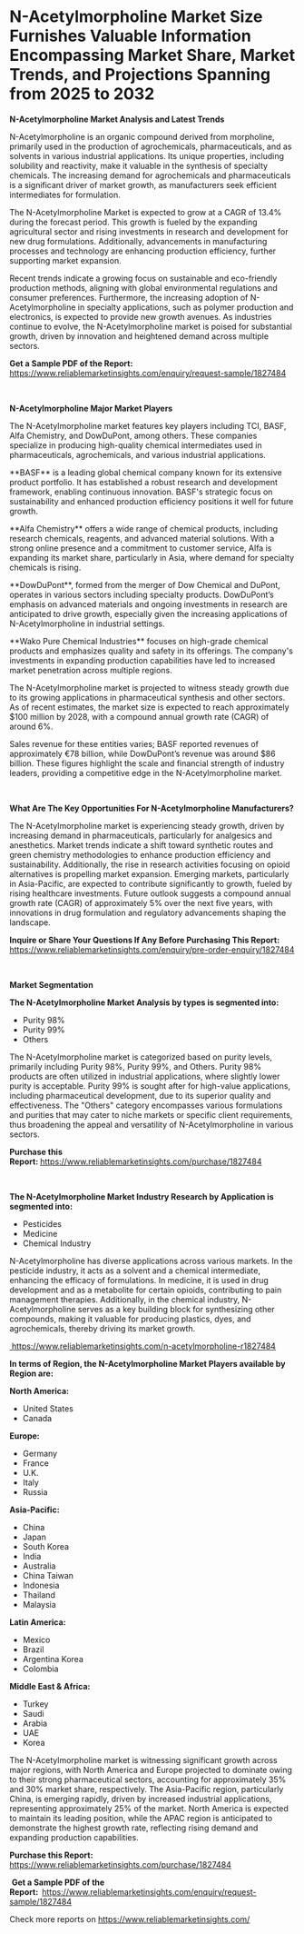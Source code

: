 <p><h1>N-Acetylmorpholine Market Size Furnishes Valuable Information Encompassing Market Share, Market Trends, and Projections Spanning from 2025 to 2032</h1></p><p><strong>N-Acetylmorpholine Market Analysis and Latest Trends</strong></p>
<p><p>N-Acetylmorpholine is an organic compound derived from morpholine, primarily used in the production of agrochemicals, pharmaceuticals, and as solvents in various industrial applications. Its unique properties, including solubility and reactivity, make it valuable in the synthesis of specialty chemicals. The increasing demand for agrochemicals and pharmaceuticals is a significant driver of market growth, as manufacturers seek efficient intermediates for formulation.</p><p>The N-Acetylmorpholine Market is expected to grow at a CAGR of 13.4% during the forecast period. This growth is fueled by the expanding agricultural sector and rising investments in research and development for new drug formulations. Additionally, advancements in manufacturing processes and technology are enhancing production efficiency, further supporting market expansion.</p><p>Recent trends indicate a growing focus on sustainable and eco-friendly production methods, aligning with global environmental regulations and consumer preferences. Furthermore, the increasing adoption of N-Acetylmorpholine in specialty applications, such as polymer production and electronics, is expected to provide new growth avenues. As industries continue to evolve, the N-Acetylmorpholine market is poised for substantial growth, driven by innovation and heightened demand across multiple sectors.</p></p>
<p><strong>Get a Sample PDF of the Report:&nbsp;</strong> <a href="https://www.reliablemarketinsights.com/enquiry/request-sample/1827484?utm_campaign=2100&utm_medium=2&utm_source=Github&utm_content=ia&utm_term=03022025&utm_id=n-acetylmorpholine">https://www.reliablemarketinsights.com/enquiry/request-sample/1827484</a></p>
<p>&nbsp;</p>
<p><strong>N-Acetylmorpholine Major Market Players</strong></p>
<p><p>The N-Acetylmorpholine market features key players including TCI, BASF, Alfa Chemistry, and DowDuPont, among others. These companies specialize in producing high-quality chemical intermediates used in pharmaceuticals, agrochemicals, and various industrial applications.</p><p>**BASF** is a leading global chemical company known for its extensive product portfolio. It has established a robust research and development framework, enabling continuous innovation. BASF's strategic focus on sustainability and enhanced production efficiency positions it well for future growth.</p><p>**Alfa Chemistry** offers a wide range of chemical products, including research chemicals, reagents, and advanced material solutions. With a strong online presence and a commitment to customer service, Alfa is expanding its market share, particularly in Asia, where demand for specialty chemicals is rising.</p><p>**DowDuPont**, formed from the merger of Dow Chemical and DuPont, operates in various sectors including specialty products. DowDuPont’s emphasis on advanced materials and ongoing investments in research are anticipated to drive growth, especially given the increasing applications of N-Acetylmorpholine in industrial settings.</p><p>**Wako Pure Chemical Industries** focuses on high-grade chemical products and emphasizes quality and safety in its offerings. The company's investments in expanding production capabilities have led to increased market penetration across multiple regions.</p><p>The N-Acetylmorpholine market is projected to witness steady growth due to its growing applications in pharmaceutical synthesis and other sectors. As of recent estimates, the market size is expected to reach approximately $100 million by 2028, with a compound annual growth rate (CAGR) of around 6%.</p><p>Sales revenue for these entities varies; BASF reported revenues of approximately €78 billion, while DowDuPont’s revenue was around $86 billion. These figures highlight the scale and financial strength of industry leaders, providing a competitive edge in the N-Acetylmorpholine market.</p></p>
<p>&nbsp;</p>
<p><strong>What Are The Key Opportunities For N-Acetylmorpholine Manufacturers?</strong></p>
<p><p>The N-Acetylmorpholine market is experiencing steady growth, driven by increasing demand in pharmaceuticals, particularly for analgesics and anesthetics. Market trends indicate a shift toward synthetic routes and green chemistry methodologies to enhance production efficiency and sustainability. Additionally, the rise in research activities focusing on opioid alternatives is propelling market expansion. Emerging markets, particularly in Asia-Pacific, are expected to contribute significantly to growth, fueled by rising healthcare investments. Future outlook suggests a compound annual growth rate (CAGR) of approximately 5% over the next five years, with innovations in drug formulation and regulatory advancements shaping the landscape.</p></p>
<p><strong>Inquire or Share Your Questions If Any Before Purchasing This Report:</strong> <a href="https://www.reliablemarketinsights.com/enquiry/pre-order-enquiry/1827484?utm_campaign=2100&utm_medium=2&utm_source=Github&utm_content=ia&utm_term=03022025&utm_id=n-acetylmorpholine">https://www.reliablemarketinsights.com/enquiry/pre-order-enquiry/1827484</a></p>
<p>&nbsp;</p>
<p><strong>Market Segmentation</strong></p>
<p><strong>The N-Acetylmorpholine Market Analysis by types is segmented into:</strong></p>
<p><ul><li>Purity 98%</li><li>Purity 99%</li><li>Others</li></ul></p>
<p><p>The N-Acetylmorpholine market is categorized based on purity levels, primarily including Purity 98%, Purity 99%, and Others. Purity 98% products are often utilized in industrial applications, where slightly lower purity is acceptable. Purity 99% is sought after for high-value applications, including pharmaceutical development, due to its superior quality and effectiveness. The "Others" category encompasses various formulations and purities that may cater to niche markets or specific client requirements, thus broadening the appeal and versatility of N-Acetylmorpholine in various sectors.</p></p>
<p><strong>Purchase this Report:&nbsp;</strong><a href="https://www.reliablemarketinsights.com/purchase/1827484?utm_campaign=2100&utm_medium=2&utm_source=Github&utm_content=ia&utm_term=03022025&utm_id=n-acetylmorpholine">https://www.reliablemarketinsights.com/purchase/1827484</a></p>
<p>&nbsp;</p>
<p><strong>The N-Acetylmorpholine Market Industry Research by Application is segmented into:</strong></p>
<p><ul><li>Pesticides</li><li>Medicine</li><li>Chemical Industry</li></ul></p>
<p><p>N-Acetylmorpholine has diverse applications across various markets. In the pesticide industry, it acts as a solvent and a chemical intermediate, enhancing the efficacy of formulations. In medicine, it is used in drug development and as a metabolite for certain opioids, contributing to pain management therapies. Additionally, in the chemical industry, N-Acetylmorpholine serves as a key building block for synthesizing other compounds, making it valuable for producing plastics, dyes, and agrochemicals, thereby driving its market growth.</p></p>
<p><a href="https://www.reliablemarketinsights.com/n-acetylmorpholine-r1827484?utm_campaign=2100&utm_medium=2&utm_source=Github&utm_content=ia&utm_term=03022025&utm_id=n-acetylmorpholine">&nbsp;https://www.reliablemarketinsights.com/n-acetylmorpholine-r1827484</a></p>
<p><strong>In terms of Region, the N-Acetylmorpholine Market Players available by Region are:</strong></p>
<p>
    <p> <strong> North America: </strong>
        <ul>
            <li>United States</li>
            <li>Canada</li>
        </ul>
        </p> 
    <p> <strong> Europe: </strong>
        <ul>
            <li>Germany</li>
            <li>France</li>
            <li>U.K.</li>
            <li>Italy</li>
            <li>Russia</li>
        </ul>
        </p> 
    <p> <strong> Asia-Pacific: </strong>
        <ul>
            <li>China</li>
            <li>Japan</li>
            <li>South Korea</li>
            <li>India</li>
            <li>Australia</li>
            <li>China Taiwan</li>
            <li>Indonesia</li>
            <li>Thailand</li>
            <li>Malaysia</li>
        </ul>
        </p> 
    <p> <strong> Latin America: </strong>
        <ul>
            <li>Mexico</li>
            <li>Brazil</li>
            <li>Argentina Korea</li>
            <li>Colombia</li>
        </ul>
        </p> 
    <p> <strong> Middle East & Africa: </strong>
        <ul>
            <li>Turkey</li>
            <li>Saudi</li>
            <li>Arabia</li>
            <li>UAE</li>
            <li>Korea</li>
        </ul>
    </p>
    </p>
<p><p>The N-Acetylmorpholine market is witnessing significant growth across major regions, with North America and Europe projected to dominate owing to their strong pharmaceutical sectors, accounting for approximately 35% and 30% market share, respectively. The Asia-Pacific region, particularly China, is emerging rapidly, driven by increased industrial applications, representing approximately 25% of the market. North America is expected to maintain its leading position, while the APAC region is anticipated to demonstrate the highest growth rate, reflecting rising demand and expanding production capabilities.</p></p>
<p><strong>Purchase this Report: </strong><a href="https://www.reliablemarketinsights.com/purchase/1827484?utm_campaign=2100&utm_medium=2&utm_source=Github&utm_content=ia&utm_term=03022025&utm_id=n-acetylmorpholine">https://www.reliablemarketinsights.com/purchase/1827484</a></p>
<p>&nbsp;<strong>Get a Sample PDF of the Report:&nbsp;&nbsp;</strong><a href="https://www.reliablemarketinsights.com/enquiry/request-sample/1827484?utm_campaign=2100&utm_medium=2&utm_source=Github&utm_content=ia&utm_term=03022025&utm_id=n-acetylmorpholine">https://www.reliablemarketinsights.com/enquiry/request-sample/1827484</a></p>
<p><strong></strong></p>
<p>Check more reports on <a href="https://www.reliablemarketinsights.com/?utm_campaign=2100&utm_medium=2&utm_source=Github&utm_content=ia&utm_term=03022025&utm_id=n-acetylmorpholine">https://www.reliablemarketinsights.com/</a></p>